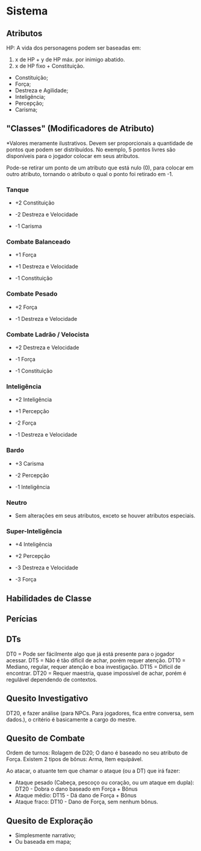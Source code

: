 # Sistema

## Atributos

HP:
A vida dos personagens podem ser baseadas em:

1. x de HP + y de HP máx. por inimigo abatido.
2. x de HP fixo + Constituição.

- Constituição;
- Força;
- Destreza e Agilidade;
- Inteligência;
- Percepção;
- Carisma;

## "Classes" (Modificadores de Atributo)

*Valores meramente ilustrativos. Devem ser proporcionais a quantidade de pontos que podem ser distribuídos. No exemplo, 5 pontos livres são disponíveis para o jogador colocar em seus atributos.

Pode-se retirar um ponto de um atributo que está nulo (0), para colocar em outro atributo, tornando o atributo o qual o ponto foi retirado em -1.

### Tanque

- +2 Constituição

- -2 Destreza e Velocidade
- -1 Carisma

### Combate Balanceado

- +1 Força
- +1 Destreza e Velocidade

- -1 Constituição

### Combate Pesado

- +2 Força

- -1 Destreza e Velocidade

### Combate Ladrão / Velocista

- +2 Destreza e Velocidade

- -1 Força
- -1 Constituição

### Inteligência

- +2 Inteligência
- +1 Percepção

- -2 Força
- -1 Destreza e Velocidade

### Bardo

- +3 Carisma

- -2 Percepção
- -1 Inteligência

### Neutro

- Sem alterações em seus atributos, exceto se houver atributos especiais.

### Super-Inteligência

- +4 Inteligência
- +2 Percepção

- -3 Destreza e Velocidade
- -3 Força

## Habilidades de Classe

## Perícias

## DTs

DT0 = Pode ser fácilmente algo que já está presente para o jogador acessar.
DT5 = Não é tão díficil de achar, porém requer atenção.
DT10 = Mediano, regular, requer atenção e boa investigação.
DT15 = Difícil de encontrar.
DT20 = Requer maestria, quase impossível de achar, porém é regulável dependendo de contextos.

## Quesito Investigativo

DT20, e fazer análise (para NPCs. Para jogadores, fica entre conversa, sem dados.), o critério é basicamente a cargo do mestre.

## Quesito de Combate

Ordem de turnos: Rolagem de D20;
O dano é baseado no seu atributo de Força.
Existem 2 tipos de bônus: Arma, Item equipável.

Ao atacar, o atuante tem que chamar o ataque (ou a DT) que irá fazer:

- Ataque pesado (Cabeça, pescoço ou coração, ou um ataque em dupla): DT20 - Dobra o dano baseado em Força + Bônus
- Ataque médio: DT15 - Dá dano de Força + Bônus
- Ataque fraco: DT10 - Dano de Força, sem nenhum bônus.

## Quesito de Exploração

- Simplesmente narrativo;
- Ou baseada em mapa;
